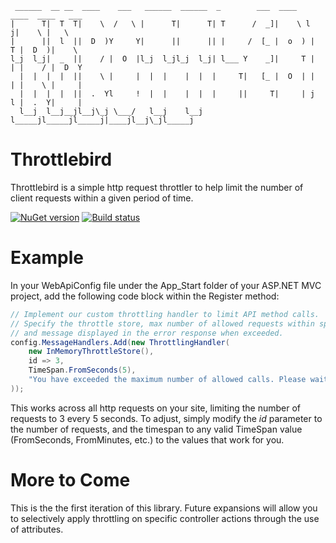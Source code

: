 ```
 ______  __ __  ____    ___   ______  ______  _        ___  ____   ____  ____   ___   
|      T|  T  T|    \  /   \ |      T|      T| T      /  _]|    \ l    j|    \ |   \  
|      ||  l  ||  D  )Y     Y|      ||      || |     /  [_ |  o  ) |  T |  D  )|    \ 
l_j  l_j|  _  ||    / |  O  |l_j  l_jl_j  l_j| l___ Y    _]|     T |  | |    / |  D  Y
  |  |  |  |  ||    \ |     |  |  |    |  |  |     T|   [_ |  O  | |  | |    \ |     |
  |  |  |  |  ||  .  Yl     !  |  |    |  |  |     ||     T|     | j  l |  .  Y|     |
  l__j  l__j__jl__j\_j \___/   l__j    l__j  l_____jl_____jl_____j|____jl__j\_jl_____j

```

# Throttlebird
Throttlebird is a simple http request throttler to help limit the number of client requests within a given period of time.

[![NuGet version](https://badge.fury.io/nu/Throttlebird.svg)](https://badge.fury.io/nu/Throttlebird)  [![Build status](https://ci.appveyor.com/api/projects/status/c2xv4a7fqmfml1qy?svg=true)](https://ci.appveyor.com/project/joelhulen/throttlebird)

# Example
In your WebApiConfig file under the App_Start folder of your ASP.NET MVC project, add the following code block within the Register method:

```csharp
// Implement our custom throttling handler to limit API method calls.
// Specify the throttle store, max number of allowed requests within specified timespan,
// and message displayed in the error response when exceeded.
config.MessageHandlers.Add(new ThrottlingHandler(
    new InMemoryThrottleStore(),
    id => 3,
    TimeSpan.FromSeconds(5),
    "You have exceeded the maximum number of allowed calls. Please wait until after the cooldown period to try again."
));
```

This works across all http requests on your site, limiting the number of requests to 3 every 5 seconds. To adjust, simply modify the *id* parameter to the number of requests, and the timespan to any valid TimeSpan value (FromSeconds, FromMinutes, etc.) to the values that work for you.

# More to Come
This is the the first iteration of this library. Future expansions will allow you to selectively apply throttling on specific controller actions through the use of attributes.

